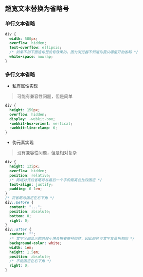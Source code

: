 ## 超宽文本替换为省略号

### 单行文本省略

```css
div {
  width: 500px;
  overflow: hidden;
  text-overflow: ellipsis;
  /* 如果不加下面这句是没有效果的，因为浏览器不知道你要从哪里开始省略 */
  white-space: nowrap;
}
```

### 多行文本省略

- 私有属性实现

> 可能有兼容性问题，但是简单

```css
div {
  height: 150px;
  overflow: hidden;
  display: -webkit-box;
  -webkit-box-orient: vertical;
  -webkit-line-clamp: 6;
}
```

- 伪元素实现

> 没有兼容性问题，但是相对复杂

```css
div {
  height: 135px;
  overflow: hidden;
  position: relative;
  /* 两端对齐后省略号与最后一个字的距离会比较固定 */
  text-align: justify;
  padding: 0 1em;
}
/* 将省略号固定在右下角 */
div::before {
  content: "...";
  position: absolute;
  bottom: 0;
  right: 0;
}
div::after {
  content: "";
  /* 文字全部显示的时候小块会把省略号挡住，因此颜色与文字背景色相同 */
  background-color: white;
  width: 1em;
  height: 1.5em;
  position: absolute;
  /* 不能固定在右下角 */
  right: 0;
}
```

